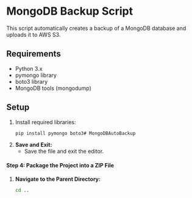 # MongoDB Backup Script

This script automatically creates a backup of a MongoDB database and uploads it to AWS S3.

## Requirements

- Python 3.x
- pymongo library
- boto3 library
- MongoDB tools (mongodump)

## Setup

1. Install required libraries:
   ```bash
   pip install pymongo boto3# MongoDBAutoBackup
3. **Save and Exit:**
   - Save the file and exit the editor.

#### Step 4: Package the Project into a ZIP File
1. **Navigate to the Parent Directory:**
   ```bash
   cd ..
